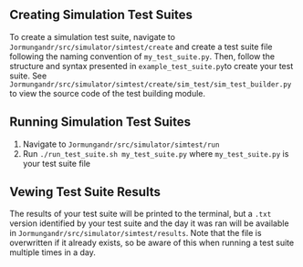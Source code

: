 ## Creating Simulation Test Suites

To create a simulation test suite, navigate to `Jormungandr/src/simulator/simtest/create` and create a test suite file
following the naming convention of `my_test_suite.py`. Then, follow the structure and syntax presented in `example_test_suite.py`to create your test suite. See `Jormungandr/src/simulator/simtest/create/sim_test/sim_test_builder.py`
to view the source code of the test building module.

## Running Simulation Test Suites

  1. Navigate to `Jormungandr/src/simulator/simtest/run`
  2. Run `./run_test_suite.sh my_test_suite.py` where `my_test_suite.py` is your test suite file

## Vewing Test Suite Results

The results of your test suite will be printed to the terminal, but a `.txt` version identified by your
test suite and the day it was ran will be available in `Jormungandr/src/simulator/simtest/results`. Note that the
file is overwritten if it already exists, so be aware of this when running a test suite multiple times in a day.
